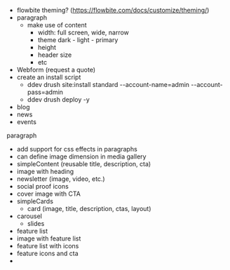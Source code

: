 - flowbite theming? (https://flowbite.com/docs/customize/theming/)
- paragraph
  - make use of content
    - width: full screen, wide, narrow
    - theme dark - light - primary
    - height
    - header size
    - etc
- Webform (request a quote)
- create an install script
  - ddev drush site:install standard --account-name=admin --account-pass=admin
  - ddev drush deploy -y
- blog
- news
- events

paragraph

- add support for css effects in paragraphs
- can define image dimension in media gallery
- simpleContent (reusable title, description, cta)
- image with heading
- newsletter (image, video, etc.)
- social proof icons
- cover image with CTA
- simpleCards
  - card (image, title, description, ctas, layout)
- carousel
  - slides
- feature list
- image with feature list
- feature list with icons
- feature icons and cta
-
